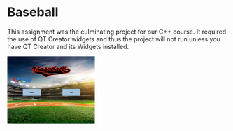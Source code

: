 # Baseball
This assignment was the culminating project for our C++ course. It required the use of QT Creator widgets and thus the project will not run unless you have QT Creator and its Widgets installed.

<img
  src="screenshots/mainPage.png"
  alt="Main Page Screenshot"
  width="400px"
  style="display: inline-block; margin: 0 auto; max-width: 200px">

<!--
## Screenshots
![Main Page](screenshots/mainPage.png)
![Main Menu](screenshots/mainMenu.png)
![Sorted Data](screenshots/sortedData.png)
![Sorted Data 2](screenshots/sortedData2.png)
![Planned Trip](screenshots/plannedTrip.png)-->
